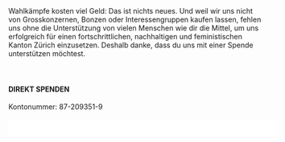 <div class="font-medium text-lg">
Wahlkämpfe kosten viel Geld: Das ist nichts neues. Und weil wir uns nicht von Grosskonzernen, Bonzen oder Interessengruppen kaufen lassen, fehlen uns ohne die Unterstützung von vielen Menschen wie dir die Mittel, um uns erfolgreich für einen fortschrittlichen, nachhaltigen und feministischen Kanton Zürich einzusetzen. Deshalb danke, dass du uns mit einer Spende unterstützen möchtest.
</div>
<br>
<br>
<h4 class="text-2xl text-accent">DIREKT SPENDEN</h4>
Kontonummer: 87-209351-9
<br>
<br>
<script language="javascript" id="dds-script" type="text/javascript" src="https://widget.raisenow.com/widgets/lema/jusok-d372/js/dds-init-widget-de.js"></script>
<div class="dds-widget-container" style="padding: 1rem; max-width: 625px; width: 100%; background: white; margin-left: 0" data-widget="lema"></div>